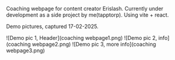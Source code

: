 Coaching webpage for content creator Erislash. Currently under development as a side project by me(tapptorp).
Using vite + react.

Demo pictures, captured 17-02-2025.

![Demo pic 1, Header](coaching webpage1.png)
![Demo pic 2, info](coaching webpage2.png)
![Demo pic 3, more info](coaching webpage3.png)
